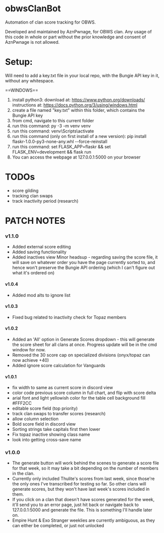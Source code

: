# obwsClanBot
Automation of clan score tracking for OBWS.

Developed and maintained by AznPwnage, for OBWS clan. Any usage of this code in whole or part without the prior knowledge and consent of AznPwnage is not allowed.

# Setup:
Will need to add a key.txt file in your local repo, with the Bungie API key in it, without any whitespace.

==WINDOWS==
01. install python3: 
	download at: https://www.python.org/downloads/
	instructions at: https://docs.python.org/3/using/windows.html
02. create a file named "key.txt" within this folder, which contains the Bungie API key
03. from cmd, navigate to this current folder
04. run this command: py -3 -m venv venv
05. run this command: venv\Scripts\activate
06. run this command (only on first install of a new version): pip install flaskr-1.0.0-py3-none-any.whl --force-reinstall
07. run this command: set FLASK_APP=flaskr && set FLASK_ENV=development && flask run
08. You can access the webpage at 127.0.0.1:5000 on your browser


# TODOs
- score gilding
- tracking clan swaps
- track inactivity period (research)

# PATCH NOTES

### v1.1.0
- Added external score editing
- Added saving functionality
- Added inactives view
Minor headsup - regarding saving the score file, it will save on whatever order you have the page currently sorted to, and hence won't preserve the Bungie API ordering (which I can't figure out what it's ordered on)


#### v1.0.4
- Added mod alts to ignore list

#### v1.0.3
- Fixed bug related to inactivity check for Topaz members

#### v1.0.2
- Added an 'All' option in Generate Scores dropdown - this will generate the score sheet for all clans at once. Progress update will be in the cmd window for now.
- Removed the 30 score cap on specialized divisions (onyx/topaz can now achieve +40)
- Added ignore score calculation for Vanguards

#### v1.0.1
- fix width to same as current score in discord view
- color code previous score column in full chart, and flip with score delta
- arial font and light yellowish color for the table cell background fill #FFF2CC
- editable score field (top priority)
- track clan swaps to transfer scores (research)
- allow column selection
- Bold score field in discord view
- Sorting strings take capitals first then lower
- Fix topaz inactive showing class name
- look into getting cross-save name

### v1.0.0
- The generate button will work behind the scenes to generate a score file for that week, so it may take a bit depending on the number of members in the clan.
- Currently only included Thulite's scores from last week, since those're the only ones I've transcribed for testing so far. So other clans will generate scores, but they won't have last week's scores included in them.
- If you click on a clan that doesn't have scores generated for the week, it'll send you to an error page, just hit back or navigate back to 127.0.0.1:5000 and generate the file. This is something I'll handle later on.
- Empire Hunt & Exo Stranger weeklies are currently ambiguous, as they can either be completed, or just not unlocked
